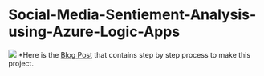 # Social-Media-Sentiement-Analysis-using-Azure-Logic-Apps
![](https://miro.medium.com/max/281/1*_I4S5-iq8S8Q2hE4LcfGYg.png)
*Here is the [Blog Post](https://medium.com/@dhruvkinger813/social-media-sentimental-analysis-using-azure-logic-apps-5dc8147c42ee)
 that contains step by step process to make this project.

